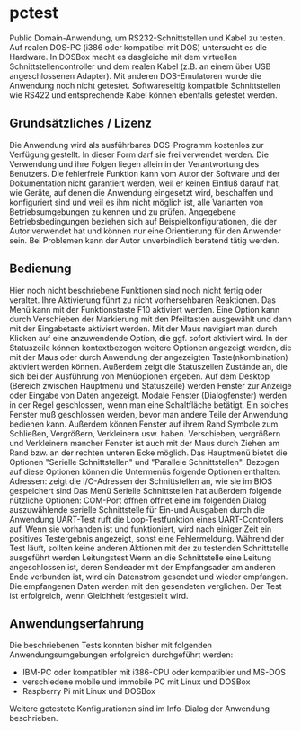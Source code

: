 # pctest
Public Domain-Anwendung, um RS232-Schnittstellen und Kabel zu testen. Auf realen DOS-PC (i386 oder kompatibel mit DOS) untersucht es die Hardware. In DOSBox macht es dasgleiche mit dem virtuellen Schnittstellencontroller und dem realen Kabel (z.B. an einem über USB angeschlossenen Adapter). Mit anderen DOS-Emulatoren wurde die Anwendung noch nicht getestet. Softwareseitig kompatible Schnittstellen wie RS422 und entsprechende Kabel können ebenfalls getestet werden.

Grundsätzliches / Lizenz
------------------------
Die Anwendung wird als ausführbares DOS-Programm kostenlos zur Verfügung gestellt. In dieser Form darf sie frei verwendet werden. Die Verwendung und ihre Folgen liegen allein in der Verantwortung des Benutzers. Die fehlerfreie Funktion kann vom Autor der Software und der Dokumentation nicht garantiert werden, weil er keinen Einfluß darauf hat, wie Geräte, auf denen die Anwendung eingesetzt wird, beschaffen und konfiguriert sind und weil es ihm nicht möglich ist, alle Varianten von Betriebsumgebungen zu kennen und zu prüfen. Angegebene Betriebsbedingungen beziehen sich auf Beispielkonfigurationen, die der Autor verwendet hat und können nur eine Orientierung für den Anwender sein. Bei Problemen kann der Autor unverbindlich beratend tätig werden.

Bedienung
---------
Hier noch nicht beschriebene Funktionen sind noch nicht fertig oder veraltet. Ihre Aktivierung führt zu nicht vorhersehbaren Reaktionen.
Das Menü kann mit der Funktionstaste F10 aktiviert werden. Eine Option kann durch Verschieben der Markierung mit den Pfeiltasten ausgewählt und dann mit der Eingabetaste aktiviert werden. 
Mit der Maus navigiert man durch Klicken auf eine anzuwendende Option, die ggf. sofort aktiviert wird. In der Statuszeile können kontextbezogen weitere Optionen angezeigt werden, die mit der Maus oder durch Anwendung der angezeigten Taste(nkombination) aktiviert werden können. Außerdem zeigt die Statuszeilen Zustände an, die sich bei der Ausführung von Menüopionen ergeben.
Auf dem Desktop (Bereich zwischen Hauptmenü und Statuszeile) werden Fenster zur Anzeige oder Eingabe von Daten angezeigt. Modale Fenster (Dialogfenster) werden in der Regel geschlossen, wenn man eine Schaltfläche betätigt. Ein solches Fenster muß geschlossen werden, bevor man andere Teile der Anwendung bedienen kann. Außerdem können Fenster auf ihrem Rand Symbole zum Schließen, Vergrößern, Verkleinern usw. haben. Verschieben, vergrößern und Verkleinern mancher Fenster ist auch mit der Maus durch Ziehen am Rand bzw. an der rechten unteren Ecke möglich.
Das Hauptmenü bietet die Optionen "Serielle Schnittstellen" und "Parallele Schnittstellen". Bezogen auf diese Optionen können die Untermenüs folgende Optionen enthalten:
Adressen: zeigt die I/O-Adressen der Schnittstellen an, wie sie im BIOS gespeichert sind
Das Menü Serielle Schnittstellen hat außerdem folgende nützliche Optionen:
COM-Port öffnen öffnet eine im folgenden Dialog auszuwählende serielle Schnittstelle für Ein-und Ausgaben durch die Anwendung
UART-Test       ruft die Loop-Testfunktion eines UART-Controllers auf. Wenn sie vorhanden ist und funktioniert, wird nach einiger Zeit ein positives Testergebnis angezeigt, sonst eine Fehlermeldung. Während der Test läuft, sollten keine anderen Aktionen mit der zu testenden Schnittstelle ausgeführt werden
Leitungstest    Wenn an die Schnittstelle eine Leitung angeschlossen ist, deren Sendeader mit der Empfangsader am anderen Ende verbunden ist, wird ein Datenstrom gesendet und wieder empfangen. Die empfangenen Daten werden mit den gesendeten verglichen. Der Test ist erfolgreich, wenn Gleichheit festgestellt wird.

Anwendungserfahrung
-------------------
Die beschriebenen Tests konnten bisher mit folgenden Anwendungsumgebungen erfolgreich durchgeführt werden:
- IBM-PC oder kompatibler mit i386-CPU oder kompatibler und MS-DOS
- verschiedene mobile und immobile PC mit Linux und DOSBox
- Raspberry Pi mit Linux und DOSBox

Weitere getestete Konfigurationen sind im Info-Dialog der Anwendung beschrieben.
